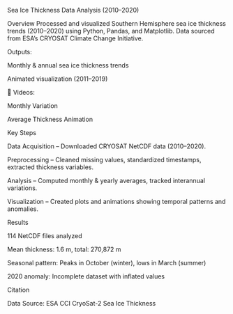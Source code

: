 Sea Ice Thickness Data Analysis (2010–2020)

Overview
Processed and visualized Southern Hemisphere sea ice thickness trends (2010–2020) using Python, Pandas, and Matplotlib. Data sourced from ESA’s CRYOSAT Climate Change Initiative.

Outputs:

Monthly & annual sea ice thickness trends

Animated visualization (2011–2019)

🎥 Videos:

Monthly Variation

Average Thickness Animation

Key Steps

Data Acquisition – Downloaded CRYOSAT NetCDF data (2010–2020).

Preprocessing – Cleaned missing values, standardized timestamps, extracted thickness variables.

Analysis – Computed monthly & yearly averages, tracked interannual variations.

Visualization – Created plots and animations showing temporal patterns and anomalies.

Results

114 NetCDF files analyzed

Mean thickness: 1.6 m, total: 270,872 m

Seasonal pattern: Peaks in October (winter), lows in March (summer)

2020 anomaly: Incomplete dataset with inflated values

Citation

Data Source: ESA CCI CryoSat-2 Sea Ice Thickness
